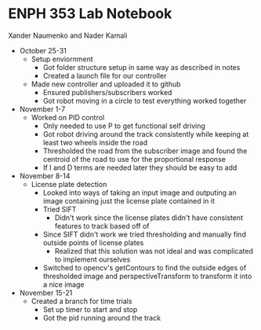 # ENPH 353 Lab Notebook

Xander Naumenko and Nader Kamali

* October 25-31
  * Setup enviornment
    * Got folder structure setup in same way as described in notes
    * Created a launch file for our controller
  * Made new controller and uploaded it to github
    * Ensured publishers/subscribers worked
    * Got robot moving in a circle to test everything worked together
* November 1-7
  * Worked on PID control
    * Only needed to use P to get functional self driving
    * Got robot driving around the track consistently while keeping at least two wheels inside the road
    * Thresholded the road from the subscriber image and found the centroid of the road to use for the proportional response
    * If I and D terms are needed later they should be easy to add
* November 8-14
  * License plate detection
    * Looked into ways of taking an input image and outputing an image containing just the license plate contained in it
    * Tried SIFT
      * Didn't work since the license plates didn't have consistent features to track based off of
    * Since SIFT didn't work we tried thresholding and manually find outside points of license plates
      * Realized that this solution was not ideal and was complicated to implement ourselves
    * Switched to opencv's getContours to find the outside edges of thresholded image and perspectiveTransform to transform it into a nice image
* November 15-21
  * Created a branch for time trials
    * Set up timer to start and stop
    * Got the pid running around the track
